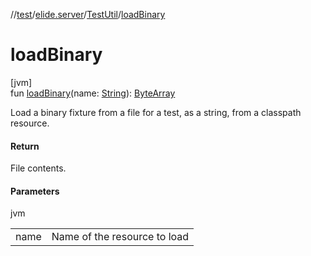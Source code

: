 //[test](../../../index.md)/[elide.server](../index.md)/[TestUtil](index.md)/[loadBinary](load-binary.md)

# loadBinary

[jvm]\
fun [loadBinary](load-binary.md)(name: [String](https://kotlinlang.org/api/latest/jvm/stdlib/kotlin/-string/index.html)): [ByteArray](https://kotlinlang.org/api/latest/jvm/stdlib/kotlin/-byte-array/index.html)

Load a binary fixture from a file for a test, as a string, from a classpath resource.

#### Return

File contents.

#### Parameters

jvm

| | |
|---|---|
| name | Name of the resource to load |
